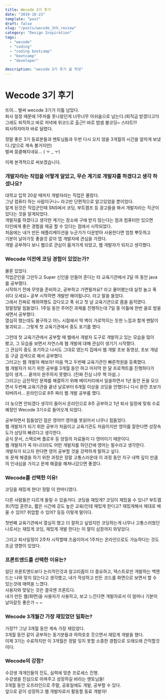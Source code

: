 ```yaml
---
title: Wecode 3기 후기
date: "2019-10-23"
template: "post"
draft: false
slug: "/posts/wecode_3th_review"
category: "Design Inspiration"
tags:
  - "wecode"
  - "coding"
  - "coding bootcamp"
  - "bootcamp"
  - "developer"

description: "wecode 3기 후기 글 작성"
---
```


# Wecode 3기 후기

뜨아... 벌써 wecode 3기가 이틀 남았다.  
퇴사 일정 때문에 1주차를 못나왔던게 너무너무 아쉬움으로 남는다.(퇴직금 받겠다고!!)  
그래도 퇴직하고 바로 저녁에 위코드로 출근!! 바로 밤샘 불코딩~ 스타트!!!  
퇴사하자마자 바로 달렸다.

정말 좋은 3기 동료분들과 멘토님들과 두번 다시 오지 않을 3개월의 시간을 알차게 보냈다.(앞으로 계속 볼거지만)  
벌써 뭉클해지네요... ( ㅜ \_ ㅜ)

이제 본격적으로 써보겠습니다.

### 개발자라는 직업을 어떻게 알았고, 무슨 계기로 개발자를 하겠다고 생각 하셨나요?

대학교 입학 20살 때까지 개발자라는 직업은 몰랐다.  
그냥 컴퓨터 하는 사람이구나~ 라고만 단편적으로 알고있었을 뿐이었다.  
알게 된것은 직업군인때 SNS에서 코딩, 부트캠프 등 광고들을 봐서 개발자라는 직군이 있다는 것을 알게되었다.  
개발자를 하겠다고 생각한 계기는 장소에 구애 받지 않는다는 점과 컴퓨터만 있으면  
타인에게 좋은 경험을 제공 할 수 있다는 점에서 시작되었다.  
처음에는 내가 만든 애플리케이션을 누군가가 다운받아 사용한다면 엄청 뿌듯하고  
기분이 날아가듯 좋을것 같아 앱 개발자에 관심을 가졌다.  
개발 공부하다 보니 웹으로 관심이 옮겨가게 되었고, 웹 개발자가 되자고 생각했다.

### Wecode 이전에 코딩 경험이 있었는가?

물론 있었다.  
직업군인을 그만두고 Super 신인을 만들어 준다는 타 교육기관에서 2달 여 동안 java를 공부했다.  
시작하기 전에 무엇을 준비하고, 공부하고 가면될까요? 라고 물어봤는데 실컷 놀고 푹  
쉬다 오세요~ 공부 시작하면 개발만 해야됩니다. 라고 말을 들었다.  
그래서 진짜로 해외여행도 갔다오고 푹 쉬고 첫 날 교육기관으로 몸을 움직였다.  
정말정말 힘들었다. 1주일 동안 주어진 과제를 진행하는데 7일 중 이틀에 한번 꼴로 밤을 새면서 공부했다.  
열심히 했는데도 불구하고 어느 시점에서 딱 벽이 가로막히는 듯한 느낌과 함게 멘탈이 붕괴되고... 그렇게 첫 교육기관에서 중도 포기를 했다.

그런데 첫 교육기관에서 공부할 때 웹에서 개발자 도구로 개발하고 있는 모습을 많이  
봤고, 그 모습을 보면서 자연스레 웹 개발에 대해 관심이 생기기 시작했다.  
그 관심이 중도 포기하고 나서도 그대로 였는지 집에서 웹 개발 초보 동영상, 초보 개념 등 구글 검색으로 해서 공부했다.  
그러고는 웹 개발자 해보자! 마음 먹고 두번째 교육기관인 빠른학원을 등록했다.  
웹 개발자가 되기 위한 공부를 3개월 동안 하고 마지막 한 달 프로젝트를 진행하다가  
일이 생겨.... 끝까지 완주하지 못했다. (진짜 진심 너무 핵 아쉽..)  
그러고는 금전적인 문제를 해결하기 위해 베이커리에서 일을하면서 1년 동안 돈을 모으면서 두번째 교육기관을 끝낸 날로부터 6개월 이상을 코딩을 안했더니 다시 완전 초보가 되버려서... 온라인으로 8주 짜리 웹 개발 공부를 했다.

더 늦으면 안되겠다 생각이 들어서 온라인으로 8주 공부하고 1년 퇴사 일정에 맞춰 수료 예정인 Wecode 3기수로 들어오게 되었다.

공부하면서 힘들었던 점은 영어!!! 영어를 못읽어서 너무나 힘들었다.  
웹 개발자가 되기 위한 공부가 처음이고 교육기관도 처음이지만 영어를 잘한다면 성장속도가 상당히 빠르다고 생각한다.  
공식 문서, 스택오버 플로우 등 양질의 자료들이 다 영어이기 때문이다.  
웹 개발자가 꼭 아니더라도 어떤 개발자를 하던간에 영어는 필수라고 생각한다.  
개발자가 되고자 한다면 영어 공부할 것을 강력하게 말하고 싶다.  
또 문제 해결을 하기 위한 과정은 정말 고통스러운데 이 과정 동안 지구 내핵 깊이 만큼의 인내심을 가지고 문제 해결을 해쳐나갔으면 좋겠다.

### Wecode를 선택한 이유!

코딩을 재밌게 한다! 정말 이 한마디였다.

다른 사람들은 다르게 들릴 수 있을거다. 코딩을 재밌게? 코딩이 재밌을 수 있나? 부트캠프(직업 훈련소, 짧은 시간에 강도 높은 교육)인데 재밌게 한다고? 재밌게해서 제대로 배울 수 있어? 취업할 수 있어? 등등 이렇게 말이다.

첫번째 교육기관에서 열심히 했고 더 잘하고 싶었지만 코딩하는게 너무나 고통스러웠던 나로서는 재밌게 코딩, 재밌게 개발 한다는 이 말이 심장까지 와닿았다.

그리고 퇴사일정이 2주차 시작할때 즈음이어서 1주차는 온라인으로도 가능하다는 것도 조금 영향이 있었다.

### 프론트엔드를 선택한 이유는?

일단 프론트엔드보다 논리적인것과 알고리즘이 더 중요하고, 텍스트로만 개발하는 백엔드는 나와 맞지 않는다고 생각했고, 내가 작성하고 만든 코드를 화면으로 보면서 할 수 있는것에 매력을 느꼈다.  
사용자와 맞닿는 것은 결국엔 프론트다.  
내가 만든 웹(화면)을 사용자가 사용하고, 보고 느낀다면 개발자로서 이 얼마나 기분이 날아갈듯 좋은가 ~ ~

### Wecode 3개월간 가장 재밌었던 일화는?

가장?? 그냥 3개월 동안 계속 가장 재밌었다.  
3개월 동안 같이 공부하는 동기분들과 하하호호 웃으면서 재밌게 개발을 했다.  
이제 3기는 수료하지만 이 3개월은 정말 잊지 못할 소중한 경험으로 오래오래 간직할것이다.

### Wecode의 강점?

수강생 개개인들의 진도, 실력에 맞춘 프로세스 진행.  
수강생을 진심으로 아껴주고 성장하길 바라는 멘토님들!  
3개월 동안 오프라인으로 주말, 공휴일에도 개발, 공부할 수 있다.  
앞으로 같이 성장하고 웹 개발자로서 활동할 동료 개발자!
